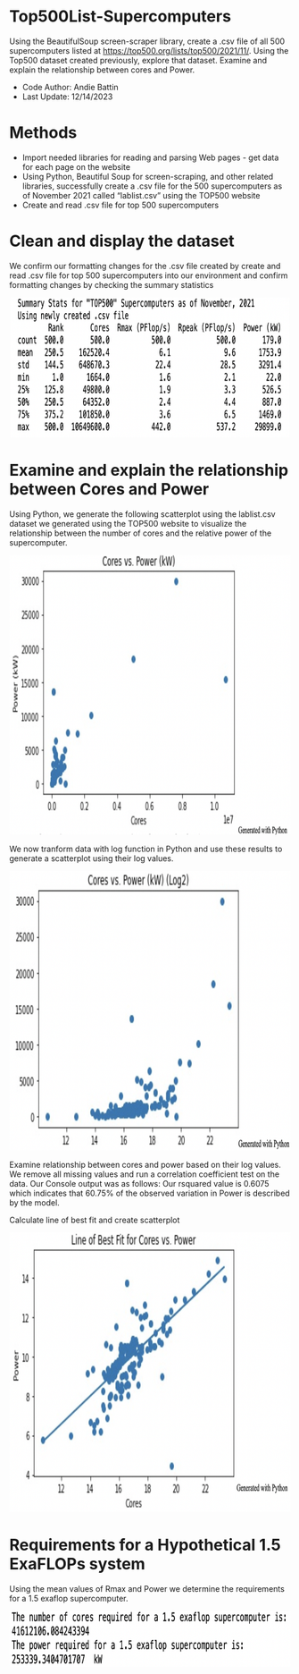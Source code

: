 # Top500List-Supercomputers
Using the BeautifulSoup screen-scraper library, create a .csv file of all 500 supercomputers listed at https://top500.org/lists/top500/2021/11/. Using the Top500 dataset created previously, explore that dataset. Examine and explain the relationship between cores and Power.
* Code Author: Andie Battin
* Last Update: 12/14/2023

# Methods
* Import needed libraries for reading and parsing Web pages - get data for each page on the website
* Using Python, Beautiful Soup for screen-scraping, and other related libraries, successfully create a .csv file for the 500 supercomputers as of November 2021 called “lablist.csv” using the TOP500 website
* Create and read .csv file for top 500 supercomputers

# Clean and display the dataset
We confirm our formatting changes for the .csv file created by create and read .csv file for top 500 supercomputers into our environment and confirm formatting changes by checking the summary statistics
<p align="center">
<img src="https://github.com/acbattin/Top500List-Supercomputers/blob/main/SummaryOutput.png?raw=true" width="500" height="250"/>
</p>

# Examine and explain the relationship between Cores and Power
Using Python, we generate the following scatterplot using the lablist.csv dataset we generated using the TOP500 website to visualize the relationship between the number of cores and the relative power of the supercomputer.
<p align="center">
<img src="https://github.com/acbattin/Top500List-Supercomputers/blob/main/CoresvsPowerScatter1.png?raw=true" width="600" height="500"/>
</p>
We now tranform data with log function in Python and use these results to generate a scatterplot using their log values.
<p align="center">
<img src="https://github.com/acbattin/Top500List-Supercomputers/blob/main/CoresvsPowerScatter2.png?raw=true" width="600" height="500"/>
</p>
Examine relationship between cores and power based on their log values.
We remove all missing values and run a correlation coefficient test on the data. Our Console output was as follows: Our rsquared value is 0.6075 which indicates that 60.75% of the observed variation in Power is described by the model.

Calculate line of best fit and create scatterplot
<p align="center">
<img src="https://github.com/acbattin/Top500List-Supercomputers/blob/main/BestFit.png?raw=true" width="600" height="500"/>
</p>

# Requirements for a Hypothetical 1.5 ExaFLOPs system
Using the mean values of Rmax and Power we determine the requirements for a 1.5 exaflop supercomputer.
<p align="center">
<img src="https://github.com/acbattin/Top500List-Supercomputers/blob/main/ExaflopOutput.png?raw=true" width="600" height="100"/>
</p>
